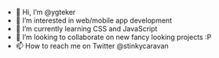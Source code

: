 - 👋 Hi, I’m @ygteker
- 👀 I’m interested in web/mobile app development
- 🌱 I’m currently learning CSS and JavaScript
- 💞️ I’m looking to collaborate on new fancy looking projects :P
- 📫 How to reach me on Twitter @stinkycaravan

<!---
ygteker/ygteker is a ✨ special ✨ repository because its `README.md` (this file) appears on your GitHub profile.
You can click the Preview link to take a look at your changes.
--->
